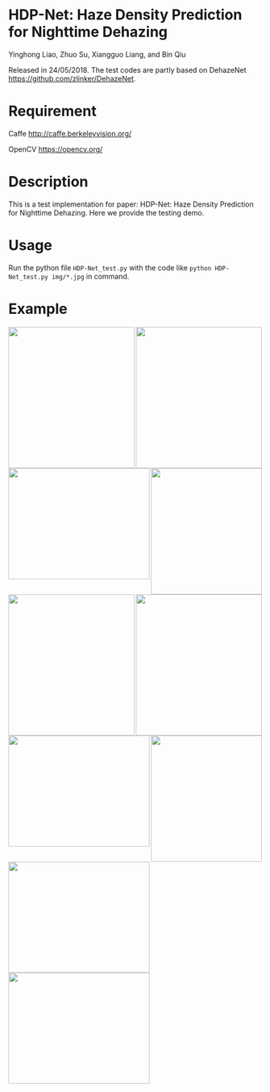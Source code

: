 # HDP-Net: Haze Density Prediction for Nighttime Dehazing
Yinghong Liao, Zhuo Su, Xiangguo Liang, and Bin Qiu

Released in 24/05/2018. The test codes are partly based on DehazeNet https://github.com/zlinker/DehazeNet.
# Requirement
Caffe http://caffe.berkeleyvision.org/

OpenCV https://opencv.org/

# Description
This is a test implementation for paper: HDP-Net: Haze Density Prediction for Nighttime Dehazing. Here we provide the testing demo.

# Usage
Run the python file <code>HDP-Net_test.py</code> with the code like <code>python HDP-Net_test.py img/*.jpg</code> in command. 

# Example
<img src="https://github.com/nicholasly/HDP-Net/blob/master/img/01.jpg" width="250px" height="280px" align=left />
<img src="https://github.com/nicholasly/HDP-Net/blob/master/result/Dehaze_01.jpg" width="250px" height="280px" align=center/>

<img src="https://github.com/nicholasly/HDP-Net/blob/master/img/02.bmp" width="280px" height="220px" align=left />
<img src="https://github.com/nicholasly/HDP-Net/blob/master/result/Dehaze_02.bmp" width="220px" height="250px" align=center/>

<img src="https://github.com/nicholasly/HDP-Net/blob/master/img/03.jpeg" width="250px" height="280px" align=left />
<img src="https://github.com/nicholasly/HDP-Net/blob/master/result/Dehaze_03.jpeg" width="250px" height="280px" align=center/>

<img src="https://github.com/nicholasly/HDP-Net/blob/master/img/04.bmp" width="280px" height="220px" align=left />
<img src="https://github.com/nicholasly/HDP-Net/blob/master/result/Dehaze_04.jpg" width="220px" height="250px" align=center/>

<img src="https://github.com/nicholasly/HDP-Net/blob/master/img/05.bmp" width="280px" height="220px" align=left />
<img src="https://github.com/nicholasly/HDP-Net/blob/master/result/Dehaze_05.bmp" width="280px" height="220px" align=center/>
